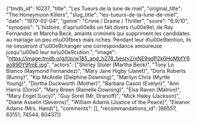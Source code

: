 {"tmdb_id": 10237, "title": "Les Tueurs de la lune de miel", "original_title": "The Honeymoon Killers", "slug_title": "les-tueurs-de-la-lune-de-miel", "date": "1970-02-04", "genre": "Crime / Drame / Thriller", "score": "6.9/10", "synopsis": "L'histoire, d'apr\u00e8s un fait divers r\u00e9el, de Ray Fernandez et Marcha Beck, amants criminels qui suppriment les candidates au mariage un peu m\u00fbres mais riches. Pendant leur d\u00e9tention, ils ne cesseront d'\u00e9changer une correspondance amoureuse jusqu'\u00e0 leur ex\u00e9cution.", "image": "https://image.tmdb.org/t/p/w185_and_h278_bestv2/xNE9qdP2k6HoMbfY9ao890Y9fmE.jpg", "actors": ["Shirley Stoler (Martha Beck)", "Tony Lo Bianco (Raymond Fernandez)", "Mary Jane Higby (Janet)", "Doris Roberts (Bunny)", "Kip McArdle (Delphine Downing)", "Marilyn Chris (Myrtle Young)", "Dortha Duckworth (Mother)", "Barbara Cason (Evelyn)", "Ann Harris (Doris)", "Mary Breen (Rainelle Downing)", "Elsa Raven (Matron)", "Mary Engel (Lucy)", "Guy Sorel (Mr. Dranoff)", "Mick Haley (Jackson)", "Diane Asselin (Severns)", "William Adams (Justice of the Peace)", "Eleanor Adams (Mrs. Hand)"], "comments": [], "recommandations_id": [66557, 63151, 74544, 60437]}